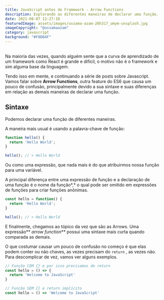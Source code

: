 ```yaml
---
title: JavaScript antes do Framework - Arrow Functions
description: Explorando as diferentes maneiras de declarar uma função.
date: 2021-08-07 12:27:18
featuredImage: assets/images/ussama-azam-26h317_umym-unsplash.jpg
imageCopyright: "@ussamaazam"
category: javascript
background: "#F0DB4F"
---
```

\
Na maioria das vezes, quando alguém sente que a curva de aprendizado de um framework como React é grande e difícil, o motivo não é o framework e sim alguma base da linguagem.

Tendo isso em mente, e continuando a série de posts sobre Javascript. Vamos falar sobre **Arrow Functions**, outra feature do ES6 que causa um pouco de confusão, principalmente devido a sua sintaxe e suas diferenças em relação as demais maneiras de declarar uma função.



## **Sintaxe**

Podemos declarar uma função de diferentes maneiras.

A maneira mais usual é usando a palavra-chave de função:

```javascript
function hello() {
  return 'Hello World';
}

hello(); // > Hello World
```

Ou como uma expressão, que nada mais é do que atribuirmos nossa função para uma variável.

A principal diferença entre uma expressão de função e a declaração de uma função é o nome da função*,* o qual pode ser omitido em expressões de funções para criar funções anônimas.

```javascript
const hello = function() {
  return 'Hello World';
}

hello(); // > Hello World

```

E finalmente, chegamos ao tópico da vez que são as Arrows. Uma expressão** *arrow function*** possui uma sintaxe mais curta quando comparada as demais.

O que costumar causar um pouco de confusão no começo é que elas podem conter ou não chaves, as vezes precisam do `return` , as vezes não. Para descomplicar de vez, vamos ver alguns exemplos.

```javascript
// Função COM {} e por isso precisamos do return
const hello = () => {
  return 'Welcome to JavaScript'
}

// Função SEM {} e return implícito
const hello = () => 'Welcome to JavaScript'
```